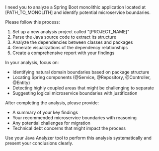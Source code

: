 I need you to analyze a Spring Boot monolithic application located at [PATH_TO_MONOLITH] and identify potential microservice boundaries. 

Please follow this process:
1. Set up a new analysis project called "[PROJECT_NAME]"
2. Parse the Java source code to extract its structure
3. Analyze the dependencies between classes and packages
4. Generate visualizations of the dependency relationships
5. Create a comprehensive report with your findings

In your analysis, focus on:
- Identifying natural domain boundaries based on package structure
- Locating Spring components (@Service, @Repository, @Controller, @Entity)
- Detecting highly coupled areas that might be challenging to separate
- Suggesting logical microservice boundaries with justification

After completing the analysis, please provide:
- A summary of your key findings
- Your recommended microservice boundaries with reasoning
- Any potential challenges for migration
- Technical debt concerns that might impact the process

Use your Java Analyzer tool to perform this analysis systematically and present your conclusions clearly.